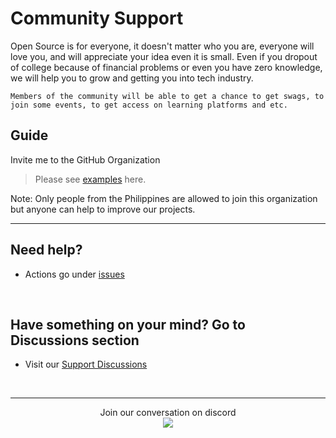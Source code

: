 # Community Support

Open Source is for everyone, it doesn't matter who you are, everyone will love you, and will appreciate your idea even it is small. Even if you dropout of college because of financial problems or even you have zero knowledge, we will help you to grow and getting you into tech industry.

```
Members of the community will be able to get a chance to get swags, to join some events, to get access on learning platforms and etc.
```


## Guide

Invite me to the GitHub Organization <br />
> Please see <a href="https://github.com/Surpath-Community/support/issues?q=is%3Aissue+is%3Aclosed+label%3A%22invite+me+to+the+community%22">examples</a> here.

Note: Only people from the Philippines are allowed to join this organization but anyone can help to improve our projects.

<hr />

## Need help?
- Actions go under <a href="https://github.com/Surpath-Community/Support/issues">issues</a>

<br />

## Have something on your mind? Go to Discussions section
- Visit our <a href="https://github.com/surpathcommunity/support/discussions">Support Discussions</a>

<br />

<hr/>

 <p align="center">
Join our conversation on discord 
<br />
 
<a href="https://discord.com/invite/RATJsSGM9d">
   <img src="https://img.shields.io/discord/790101969413865472?logo=discord&style=for-the-badge" target="blank" />
</a>
</p>

